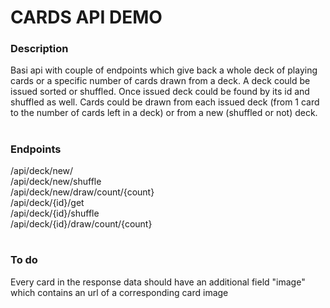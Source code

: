 # CARDS API DEMO

### Description
Basi api with couple of endpoints which give back a whole deck of playing cards or a specific number of cards drawn from a deck. A deck could be issued sorted or shuffled. Once issued deck could be found by its id and shuffled as well. Cards could be drawn from each issued deck (from 1 card to the number of cards left in a deck) or from a new (shuffled or not) deck.

#
### Endpoints
/api/deck/new/ </br>
/api/deck/new/shuffle </br>
/api/deck/new/draw/count/{count} </br>
/api/deck/{id}/get </br>
/api/deck/{id}/shuffle </br>
/api/deck/{id}/draw/count/{count} </br>

#
### To do
Every card in the response data should have an additional field "image" which contains an url of a corresponding card image
